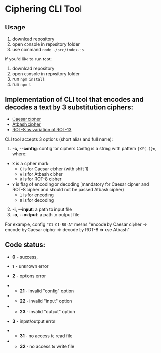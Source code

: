 # Ciphering CLI Tool

## Usage

1. download repository
2. open console in repository folder
3. use command `node ./src/index.js`

If you'd like to run test:

1. download repository
2. open console in repository folder
3. run `npm install`
4. run `npm t`

## Implementation of CLI tool that encodes and decodes a text by 3 substitution ciphers:

- [Caesar cipher](https://en.wikipedia.org/wiki/Caesar_cipher)
- [Atbash cipher](https://en.wikipedia.org/wiki/Atbash)
- [ROT-8 as variation of ROT-13](https://en.wikipedia.org/wiki/ROT13)

CLI tool accepts 3 options (short alias and full name):

1.  **-c, --config**: config for ciphers
    Config is a string with pattern `{XY(-)}n`, where:

- `X` is a cipher mark:
  - `C` is for Caesar cipher (with shift 1)
  - `A` is for Atbash cipher
  - `R` is for ROT-8 cipher
- `Y` is flag of encoding or decoding (mandatory for Caesar cipher and ROT-8 cipher and should not be passed Atbash cipher)
  - `1` is for encoding
  - `0` is for decoding

2.  **-i, --input**: a path to input file
3.  **-o, --output**: a path to output file

For example, config `"C1-C1-R0-A"` means "encode by Caesar cipher => encode by Caesar cipher => decode by ROT-8 => use Atbash"

## Code status:

- **0** - success,
- **1** - unknown error

- **2** - options error
- - **21** - invalid "config" option
- - **22** - invalid "input" option
- - **23** - invalid "output" option

- **3** - input/output error
- - **31** - no access to read file
- - **32** - no access to write file
